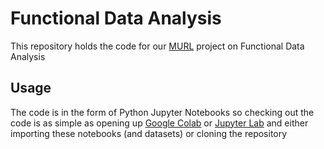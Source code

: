 # Functional Data Analysis

This repository holds the code for our [MURL](https://murl.uic.edu/list-of-projects-past-and-future/fall-2024/) project on Functional Data Analysis

## Usage

The code is in the form of Python Jupyter Notebooks so checking out the code is as simple as opening up [Google Colab](https://colab.research.google.com/) or [Jupyter Lab](https://pypi.org/project/jupyterlab/) and either importing these notebooks (and datasets) or cloning the repository



